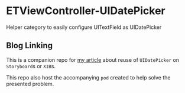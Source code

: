 ETViewController-UIDatePicker
=============================

Helper category to easily configure UITextField as UIDatePicker

## Blog Linking
This is a companion repo for [my article](blog/2014/12/12/reuse-of-uidatepicker/) about reuse of `UIDatePicker` on `Storyboard`s or `XIB`s.

This repo also host the accompanying `pod` created to help solve the presented problem.

